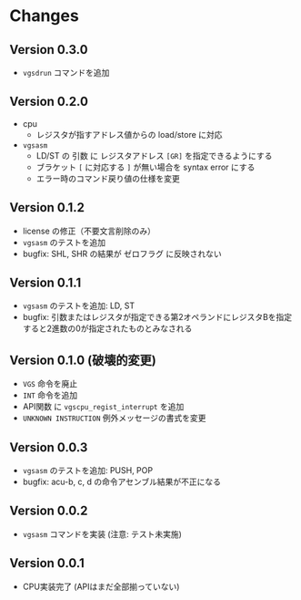 # Changes

## Version 0.3.0
- `vgsdrun` コマンドを追加

## Version 0.2.0
- cpu 
  - レジスタが指すアドレス値からの load/store に対応
- `vgsasm`
  - LD/ST の 引数 に レジスタアドレス `[GR]` を指定できるようにする
  - ブラケット `[` に対応する `]` が無い場合を syntax error にする
  - エラー時のコマンド戻り値の仕様を変更

## Version 0.1.2
- license の修正（不要文言削除のみ）
- `vgsasm` のテストを追加
- bugfix: SHL, SHR の結果が ゼロフラグ に反映されない

## Version 0.1.1
- `vgsasm` のテストを追加: LD, ST
- bugfix: 引数またはレジスタが指定できる第2オペランドにレジスタBを指定すると2進数の0が指定されたものとみなされる

## Version 0.1.0 (破壊的変更)
- `VGS` 命令を廃止
- `INT` 命令を追加
- API関数 に `vgscpu_regist_interrupt` を追加
- `UNKNOWN INSTRUCTION` 例外メッセージの書式を変更

## Version 0.0.3
- `vgsasm` のテストを追加: PUSH, POP
- bugfix: acu-b, c, d の命令アセンブル結果が不正になる

## Version 0.0.2
- `vgsasm` コマンドを実装 (注意: テスト未実施)

## Version 0.0.1
- CPU実装完了 (APIはまだ全部揃っていない)

